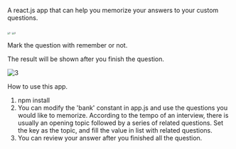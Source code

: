 A react.js app that can help you memorize your answers to your custom questions.

<img src="C:\Users\capet\Desktop\1.png" alt="1" style="zoom:30%;" />

<img src="C:\Users\capet\Desktop\2.png" alt="2" style="zoom:33%;" />

Mark the question with remember or not.

The result will be shown after you finish the question.

![3](C:\Users\capet\Desktop\3.png)

How to use this app.

1. npm install
2. You can modify the 'bank' constant in app.js and use the questions you would like to memorize. According to the tempo of an interview, there is usually an opening topic followed by a series of related questions. Set the key as the topic, and fill the value in list with related questions.
3. You can review your answer after you finished all the question.